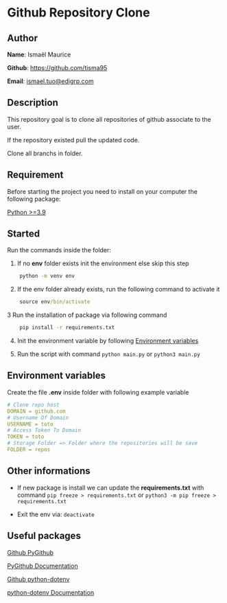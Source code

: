 # Github Repository Clone

## Author

**Name**: Ismaël Maurice

**Github**: https://github.com/tisma95

**Email**: ismael.tuo@edigrp.com <br>

## Description

This repository goal is to clone all repositories of github associate to the user.

If the repository existed pull the updated code.

Clone all branchs in folder.

## Requirement

Before starting the project you need to install on your computer the following package:

[Python >=3.9](https://www.python.org/downloads/)


## Started

Run the commands inside the folder:

1. If no **env** folder exists init the environment else skip this step
```cmd
    python -m venv env
```

2. If the env folder already exists, run the following command to activate it
```cmd
    source env/bin/activate
```

3 Run the installation of package via following command
```cmd
    pip install -r requirements.txt
```

4. Init the environment variable by following [Environment variables](#environment-variables)

5. Run the script with command `python main.py` or `python3 main.py`

## Environment variables ##

Create the file **.env** inside folder with following example variable

```yaml
# Clone repo host
DOMAIN = github.com
# Username Of Domain
USERNAME = toto
# Access Token To Domain
TOKEN = toto
# Storage Folder => Folder where the repositories will be save
FOLDER = repos
```

## Other informations

+ If new package is install we can update the **requirements.txt** with command `pip freeze > requirements.txt` or `python3 -m pip freeze > requirements.txt`

+ Exit the env via: `deactivate`


## Useful packages

[Github PyGithub](https://github.com/PyGithub/PyGithub)

[PyGithub Documentation](https://pygithub.readthedocs.io/en/stable/introduction.html#)

[Github python-dotenv](https://github.com/theskumar/python-dotenv)

[python-dotenv Documentation](https://pypi.org/project/python-dotenv/)
